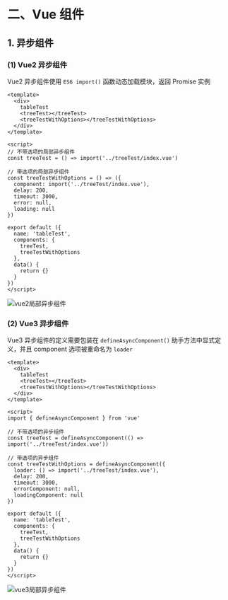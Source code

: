 # 二、Vue 组件

## 1. 异步组件

### (1) Vue2 异步组件

Vue2 异步组件使用 `ES6 import()` 函数动态加载模块，返回 Promise 实例

```vue
<template>
  <div>
    tableTest
    <treeTest></treeTest>
    <treeTestWithOptions></treeTestWithOptions>
  </div> 
</template>

<script>
// 不带选项的局部异步组件
const treeTest = () => import('../treeTest/index.vue')

// 带选项的局部异步组件
const treeTestWithOptions = () => ({
  component: import('../treeTest/index.vue'),
  delay: 200,
  timeout: 3000,
  error: null,
  loading: null
})

export default ({
  name: 'tableTest',
  components: {
    treeTest,
    treeTestWithOptions
  },
  data() {
    return {}
  }
})
</script>
```

![vue2局部异步组件]()

### (2) Vue3 异步组件

Vue3 异步组件的定义需要包装在 `defineAsyncComponent()` 助手方法中显式定义，并且 component 选项被重命名为 `loader`

```vue
<template>
  <div>
    tableTest
    <treeTest></treeTest>
    <treeTestWithOptions></treeTestWithOptions>
  </div> 
</template>

<script>
import { defineAsyncComponent } from 'vue'

// 不带选项的异步组件
const treeTest = defineAsyncComponent(() => import('../treeTest/index.vue'))

// 带选项的异步组件
const treeTestWithOptions = defineAsyncComponent({
  loader: () => import('../treeTest/index.vue'),
  delay: 200,
  timeout: 3000,
  errorComponent: null,
  loadingComponent: null
})

export default ({
  name: 'tableTest',
  components: {
    treeTest,
    treeTestWithOptions
  },
  data() {
    return {}
  }
})
</script>
```

![vue3局部异步组件]()
